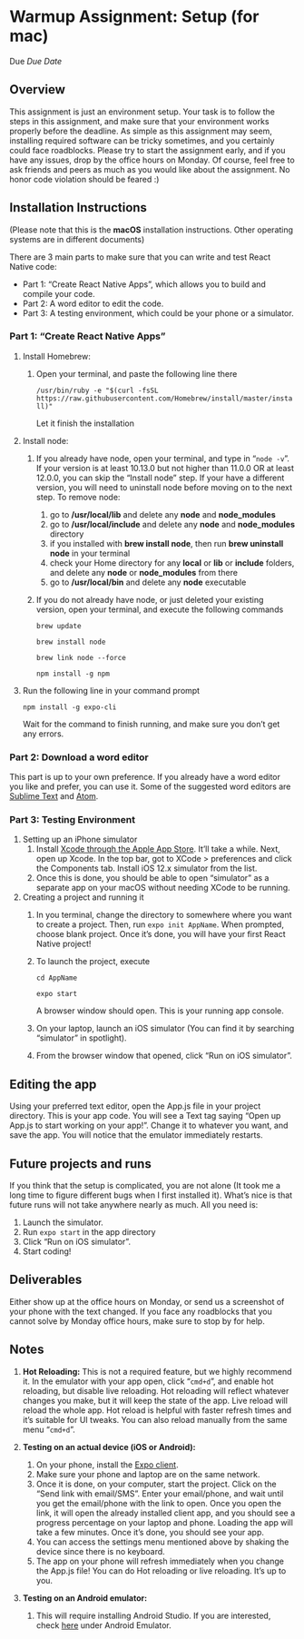 # Warmup Assignment: Setup (for mac)

Due *Due Date*

## Overview

This assignment is just an environment setup. Your task is to follow the steps in this assignment, and make sure that your environment works properly before the deadline. As simple as this assignment may seem, installing required software can be tricky sometimes, and you certainly could face roadblocks. Please try to start the assignment early, and if you have any issues, drop by the office hours on Monday. Of course, feel free to ask friends and peers as much as you would like about the assignment. No honor code violation should be feared :)

## Installation Instructions

(Please note that this is the **macOS** installation instructions. Other operating systems are in different documents)

There are 3 main parts to make sure that you can write and test React Native code:

* Part 1: “Create React Native Apps”, which allows you to build and compile your code.
* Part 2: A word editor to edit the code.
* Part 3: A testing environment, which could be your phone or a simulator.

### Part 1: “Create React Native Apps”

1. Install Homebrew:
    1. Open your terminal, and paste the following line there

        `/usr/bin/ruby -e "$(curl -fsSL https://raw.githubusercontent.com/Homebrew/install/master/install)"`

        Let it finish the installation
2. Install node:
    1. If you already have node, open your terminal, and type in “`node -v`”. If your version is at least 10.13.0 but not higher than 11.0.0 OR at least 12.0.0, you can skip the “Install node” step. If your have a different version, you will need to uninstall node before moving on to the next step. To remove node:
        1. go to **/usr/local/lib** and delete any **node** and **node_modules**
        2. go to **/usr/local/include** and delete any **node** and **node_modules** directory
        3. if you installed with **brew install node**, then run **brew uninstall node** in your terminal
        4. check your Home directory for any **local** or **lib** or **include** folders, and delete any **node** or **node_modules** from there
        5. go to **/usr/local/bin** and delete any **node** executable
    2. If you do not already have node, or just deleted your existing version, open your terminal, and execute the following commands

        `brew update`

        `brew install node`

        `brew link node --force`

        `npm install -g npm`

3. Run the following line in your command prompt

    `npm install -g expo-cli`

    Wait for the command to finish running, and make sure you don’t get any errors.

### Part 2: Download a word editor

This part is up to your own preference. If you already have a word editor you like and prefer, you can use it. Some of the suggested word editors are [Sublime Text](https://www.sublimetext.com/3) and [Atom](https://atom.io/).


### Part 3: Testing Environment

1. Setting up an iPhone simulator
    1. Install [Xcode through the Apple App Store](https://itunes.apple.com/app/xcode/id497799835). It’ll take a while. Next, open up Xcode. In the top bar, got to XCode > preferences and click the Components tab. Install iOS 12.x simulator from the list.
    2. Once this is done, you should be able to open “simulator” as a separate app on your macOS without needing XCode to be running.
2. Creating a project and running it
    1. In you terminal, change the directory to somewhere where you want to create a project. Then, run `expo init AppName`. When prompted, choose blank project. Once it’s done, you will have your first React Native project!
    2. To launch the project, execute

        `cd AppName`

        `expo start`

        A browser window should open. This is your running app console.

    1. On your laptop, launch an iOS simulator (You can find it by searching “simulator” in spotlight).
    2. From the browser window that opened, click “Run on iOS simulator”.

## Editing the app

Using your preferred text editor, open the App.js file in your project directory. This is your app code. You will see a Text tag saying “Open up App.js to start working on your app!”. Change it to whatever you want, and save the app. You will notice that the emulator immediately restarts.

## Future projects and runs

If you think that the setup is complicated, you are not alone (It took me a long time to figure different bugs when I first installed it). What’s nice is that future runs will not take anywhere nearly as much. All you need is:

1. Launch the simulator.
2. Run `expo start` in the app directory
3. Click “Run on iOS simulator”.
4. Start coding!

## Deliverables

Either show up at the office hours on Monday, or send us a screenshot of your phone with the text changed. If you face any roadblocks that you cannot solve by Monday office hours, make sure to stop by for help.

## Notes

1. **Hot Reloading:** This is not a required feature, but we highly recommend it. In the emulator with your app open, click “`cmd+d`”, and enable hot reloading, but disable live reloading. Hot reloading will reflect whatever changes you make, but it will keep the state of the app. Live reload will reload the whole app. Hot reload is helpful with faster refresh times and it’s suitable for UI tweaks. You can also reload manually from the same menu “`cmd+d`”.

2. **Testing on an actual device (iOS or Android):**

    1. On your phone, install the [Expo client](https://expo.io/tools#client).
    2. Make sure your phone and laptop are on the same network.
    3. Once it is done, on your computer, start the project. Click on the “Send link with email/SMS”. Enter your email/phone, and wait until you get the email/phone with the link to open. Once you open the link, it will open the already installed client app, and you should see a progress percentage on your laptop and phone. Loading the app will take a few minutes. Once it’s done, you should see your app.
    4. You can access the settings menu mentioned above by shaking the device since there is no keyboard.
    5. The app on your phone will refresh immediately when you change the App.js file! You can do Hot reloading or live reloading. It’s up to you.

3. **Testing on an Android emulator:**

    1. This will require installing Android Studio. If you are interested, check [here](https://docs.expo.io/versions/latest/introduction/installation.html#android-emulator) under Android Emulator.
